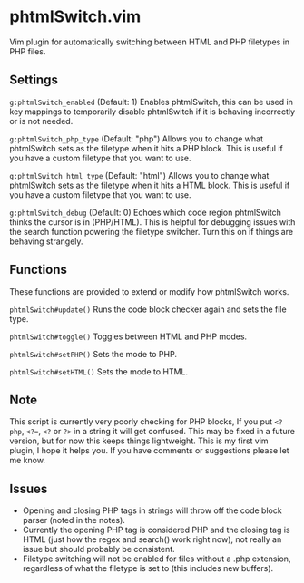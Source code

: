 phtmlSwitch.vim
===============

Vim plugin for automatically switching between HTML and PHP filetypes in PHP files.

Settings
--------
`g:phtmlSwitch_enabled` (Default: 1)
Enables phtmlSwitch, this can be used in key mappings to
temporarily disable phtmlSwitch if it is behaving incorrectly or
is not needed.

`g:phtmlSwitch_php_type` (Default: "php")
Allows you to change what phtmlSwitch sets as the filetype when it
hits a PHP block. This is useful if you have a custom filetype
that you want to use.

`g:phtmlSwitch_html_type` (Default: "html")
Allows you to change what phtmlSwitch sets as the filetype when it
hits a HTML block. This is useful if you have a custom filetype
that you want to use.

`g:phtmlSwitch_debug` (Default: 0)
Echoes which code region phtmlSwitch thinks the cursor is in
(PHP/HTML). This is helpful for debugging issues with the search
function powering the filetype switcher. Turn this on if things
are behaving strangely.

Functions
---------
These functions are provided to extend or modify how phtmlSwitch
works.

`phtmlSwitch#update()`
Runs the code block checker again and sets the file type.

`phtmlSwitch#toggle()`
Toggles between HTML and PHP modes.

`phtmlSwitch#setPHP()`
Sets the mode to PHP.

`phtmlSwitch#setHTML()`
Sets the mode to HTML.

Note
----
This script is currently very poorly checking for PHP blocks,
If you put `<?php`, `<?=`, `<?` or `?>` in a string it will get
confused. This may be fixed in a future version, but for now
this keeps things lightweight. This is my first vim plugin, I
hope it helps you. If you have comments or suggestions please
let me know.

Issues
------
* Opening and closing PHP tags in strings will throw off the code block parser (noted in the notes).
* Currently the opening PHP tag is considered PHP and the closing tag is HTML (just how the regex and search() work right now), not really an issue but should probably be consistent.
* Filetype switching will not be enabled for files without a .php extension, regardless of what the filetype is set to (this includes new buffers).
